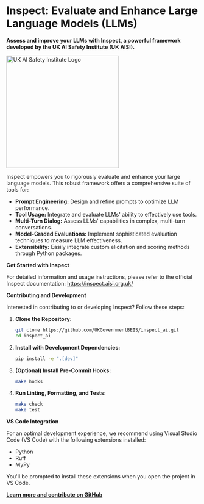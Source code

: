 # Inspect: Evaluate and Enhance Large Language Models (LLMs)

**Assess and improve your LLMs with Inspect, a powerful framework developed by the UK AI Safety Institute (UK AISI).**

[<img width="295" src="https://inspect.aisi.org.uk/images/aisi-logo.svg" alt="UK AI Safety Institute Logo" />](https://aisi.gov.uk/)

Inspect empowers you to rigorously evaluate and enhance your large language models. This robust framework offers a comprehensive suite of tools for:

*   **Prompt Engineering:** Design and refine prompts to optimize LLM performance.
*   **Tool Usage:** Integrate and evaluate LLMs' ability to effectively use tools.
*   **Multi-Turn Dialog:** Assess LLMs' capabilities in complex, multi-turn conversations.
*   **Model-Graded Evaluations:** Implement sophisticated evaluation techniques to measure LLM effectiveness.
*   **Extensibility:** Easily integrate custom elicitation and scoring methods through Python packages.

**Get Started with Inspect**

For detailed information and usage instructions, please refer to the official Inspect documentation: <https://inspect.aisi.org.uk/>

**Contributing and Development**

Interested in contributing to or developing Inspect? Follow these steps:

1.  **Clone the Repository:**
    ```bash
    git clone https://github.com/UKGovernmentBEIS/inspect_ai.git
    cd inspect_ai
    ```

2.  **Install with Development Dependencies:**
    ```bash
    pip install -e ".[dev]"
    ```

3.  **(Optional) Install Pre-Commit Hooks:**
    ```bash
    make hooks
    ```

4.  **Run Linting, Formatting, and Tests:**
    ```bash
    make check
    make test
    ```

**VS Code Integration**

For an optimal development experience, we recommend using Visual Studio Code (VS Code) with the following extensions installed:

*   Python
*   Ruff
*   MyPy

You'll be prompted to install these extensions when you open the project in VS Code.

**[Learn more and contribute on GitHub](https://github.com/UKGovernmentBEIS/inspect_ai)**